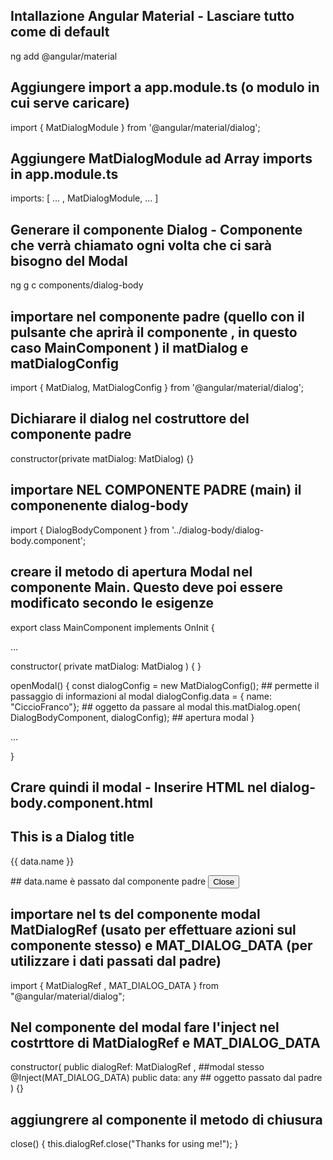 ## Intallazione Angular Material - Lasciare tutto come di default
ng add @angular/material 

## Aggiungere import a app.module.ts (o modulo in cui serve caricare)
import { MatDialogModule } from '@angular/material/dialog';

## Aggiungere MatDialogModule ad Array imports in app.module.ts
imports: [ ... , MatDialogModule, ... ]

## Generare il componente Dialog - Componente che verrà chiamato ogni volta che ci sarà bisogno del Modal
ng g c components/dialog-body

## importare nel componente padre (quello con il pulsante che aprirà il componente , in questo caso MainComponent ) il matDialog e matDialogConfig
import { MatDialog, MatDialogConfig } from '@angular/material/dialog';

## Dichiarare il dialog nel costruttore del componente padre 
constructor(private matDialog: MatDialog) {}

## importare NEL COMPONENTE PADRE (main) il componenente dialog-body 
import { DialogBodyComponent } from '../dialog-body/dialog-body.component';

## creare il metodo di apertura Modal nel componente Main. Questo deve poi essere modificato secondo le esigenze

export class MainComponent implements OnInit {

...

  constructor( private matDialog: MatDialog ) {  }

  openModal() {
    const dialogConfig = new MatDialogConfig();  ## permette il passaggio di informazioni al modal
    dialogConfig.data = { name: "CiccioFranco"}; ## oggetto da passare al modal 
    this.matDialog.open( DialogBodyComponent, dialogConfig); ## apertura modal
  }

...

}

## Crare quindi il modal - Inserire HTML nel dialog-body.component.html  

<h2 mat-dialog-title>This is a Dialog title</h2>
<mat-dialog-content>

<p> {{ data.name }} </p>  ## data.name è passato dal componente padre
</mat-dialog-content>

<mat-dialog-actions>
    <button class="mat-raised-button" (click)='close()' >Close</button>
</mat-dialog-actions>

## importare nel ts del componente modal MatDialogRef (usato per effettuare azioni sul componente stesso) e MAT_DIALOG_DATA (per utilizzare i dati passati dal padre)
import { MatDialogRef , MAT_DIALOG_DATA } from "@angular/material/dialog";

## Nel componente del modal fare l'inject nel costrttore di MatDialogRef e MAT_DIALOG_DATA
 constructor(  public dialogRef: MatDialogRef<DialogBodyComponent> , ##modal stesso
               @Inject(MAT_DIALOG_DATA) public data: any ## oggetto passato dal padre
             ) {}

## aggiungrere al componente il metodo di chiusura
close() {
    this.dialogRef.close("Thanks for using me!");
  }

